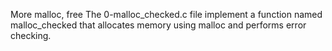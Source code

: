 More malloc, free
The 0-malloc_checked.c file  implement a function named malloc_checked that allocates memory using malloc and performs error checking.
